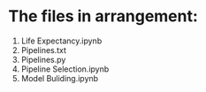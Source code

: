 # The files in arrangement:

1. Life Expectancy.ipynb
2. Pipelines.txt
3. Pipelines.py
4. Pipeline Selection.ipynb
5. Model Buliding.ipynb
